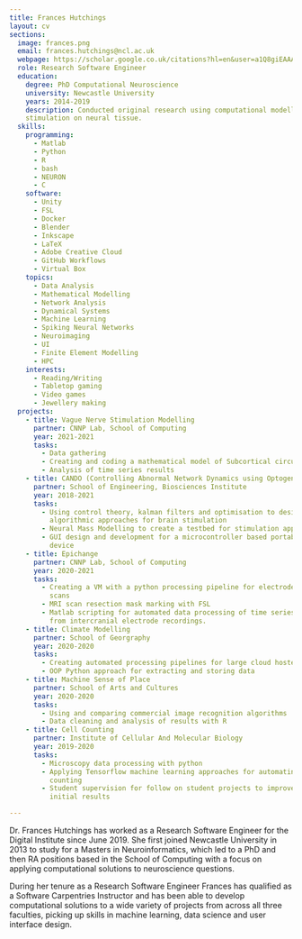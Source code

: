 ```yaml
---
title: Frances Hutchings
layout: cv
sections:
  image: frances.png
  email: frances.hutchings@ncl.ac.uk
  webpage: https://scholar.google.co.uk/citations?hl=en&user=a1Q8giEAAAAJ
  role: Research Software Engineer
  education:
    degree: PhD Computational Neuroscience
    university: Newcastle University
    years: 2014-2019
    description: Conducted original research using computational modelling to explore the impact of brain
    stimulation on neural tissue.
  skills:
    programming:
      - Matlab
      - Python
      - R
      - bash
      - NEURON
      - C
    software:
      - Unity
      - FSL
      - Docker
      - Blender
      - Inkscape
      - LaTeX
      - Adobe Creative Cloud
      - GitHub Workflows
      - Virtual Box
    topics:
      - Data Analysis
      - Mathematical Modelling
      - Network Analysis
      - Dynamical Systems
      - Machine Learning
      - Spiking Neural Networks
      - Neuroimaging
      - UI 
      - Finite Element Modelling
      - HPC
    interests:
      - Reading/Writing
      - Tabletop gaming
      - Video games
      - Jewellery making
  projects:
    - title: Vague Nerve Stimulation Modelling
      partner: CNNP Lab, School of Computing
      year: 2021-2021
      tasks:
        - Data gathering
        - Creating and coding a mathematical model of Subcortical circuits
        - Analysis of time series results
    - title: CANDO (Controlling Abnormal Network Dynamics using Optogenetics)
      partner: School of Engineering, Biosciences Institute
      year: 2018-2021
      tasks: 
        - Using control theory, kalman filters and optimisation to design novel
          algorithmic approaches for brain stimulation
        - Neural Mass Modelling to create a testbed for stimulation approaches
        - GUI design and development for a microcontroller based portable stimulation
          device
    - title: Epichange
      partner: CNNP Lab, School of Computing
      year: 2020-2021
      tasks:
        - Creating a VM with a python processing pipeline for electrode marking on CT
          scans
        - MRI scan resection mask marking with FSL
        - Matlab scripting for automated data processing of time series data
          from intercranial electrode recordings.
    - title: Climate Modelling 
      partner: School of Georgraphy
      year: 2020-2020
      tasks:
        - Creating automated processing pipelines for large cloud hosted data
        - OOP Python approach for extracting and storing data 
    - title: Machine Sense of Place
      partner: School of Arts and Cultures
      year: 2020-2020
      tasks:
        - Using and comparing commercial image recognition algorithms
        - Data cleaning and analysis of results with R 
    - title: Cell Counting
      partner: Institute of Cellular And Molecular Biology
      year: 2019-2020
      tasks:
        - Microscopy data processing with python 
        - Applying Tensorflow machine learning approaches for automating cell
          counting
        - Student supervision for follow on student projects to improve on
          initial results 

---
```

Dr. Frances Hutchings has worked as a Research Software Engineer for the Digital Institute since June 2019. She first joined Newcastle University in 2013 to study for a Masters in Neuroinformatics, which led to a PhD and then RA positions based in the School of Computing with a focus on applying computational solutions to neuroscience questions.

During her tenure as a Research Software Engineer Frances has qualified as a Software Carpentries Instructor and has been able to develop computational solutions to a wide variety of projects from across all three faculties, picking up skills in machine learning, data science and user interface design.

